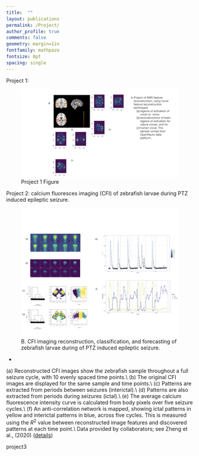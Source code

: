```yaml
---
title:  ""
layout: publications
permalink: /Project/
author_profile: true
comments: false
geometry: margin=1in
fontfamily: mathpazo
fontsize: 8pt
spacing: single
---
```



<p> Project 1: </p>
<figure>
  <img src="/assets/images/yy/projects.001.png" alt="Project 1 Image" style="max-width:100%;height:auto;">
  <figcaption>Project 1 Figure</figcaption>
</figure>


<p> Project 2: calcium fluoresces imaging (CFI) of zebrafish larvae during PTZ induced epileptic seizure. </p>
<figure>
  <img src="/assets/images/yy/zebrafish.png" alt="Project 2 Image" style="max-width:100%;height:auto;">
  <figcaption> B. CFI imaging reconstruction, classification, and forecasting of zebrafish larvae during of PTZ induced epileptic seizure. </figcaption>
</figure>

- <span style="font-family:Times New Roman; font-size:0.75em;"> 
(a) Reconstructed CFI images show the zebrafish sample throughout a full seizure cycle, with 10 evenly spaced time points.\\
(b) The original CFI images are displayed for the same sample and time points.\\
(c) Patterns are extracted from periods between seizures (interictal).\\
(d) Patterns are also extracted from periods during seizures (ictal).\\
(e) The average calcium fluorescence intensity curve is calculated from body pixels over five seizure cycles.\\
(f) An anti-correlation network is mapped, showing ictal patterns in yellow and interictal patterns in blue, across five cycles. This is measured using the $R^2$ value between reconstructed image features and discovered patterns at each time point.\\
Data provided by collaborators; see Zheng et al., (2020) (<a href="https://pubmed.ncbi.nlm.nih.gov/30676975/">details</a>)</span>

<p> project3 </p>




